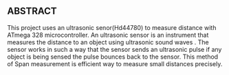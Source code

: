 
## ABSTRACT
This project uses an ultrasonic senor(Hd44780) to measure distance with ATmega 328 microcontroller. An ultrasonic sensor is an instrument that measures the distance to an object using ultrasonic sound waves . The sensor works in such a way that the sensor sends an ultrasonic pulse if any object is being sensed the pulse bounces back to the sensor.
This method of Span measurement is efficient way to measure small distances precisely.